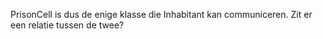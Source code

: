 PrisonCell is dus de enige klasse die Inhabitant kan communiceren. Zit er een relatie tussen de twee?